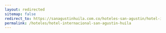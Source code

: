 ```yaml
---
layout: redirected
sitemap: false
redirect_to: https://sanagustinhuila.com.co/hoteles-san-agustin/hotel-internacional-san-agustin-huila
permalink: /hoteles/hotel-internacional-san-agustin-huila
---
```

